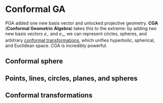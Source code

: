 # Conformal GA

PGA added one new basis vector and unlocked projective geometry. **CGA** (**Conformal Geometric Algebra**) takes this to the extreme: by adding _two_ new basis vectors $e_-$ and $e_+$, we can represent circles, spheres, and arbitrary [conformal transformations], which unifies hyperbolic, spherical, and Euclidean space. CGA is incredibly powerful.

[conformal transformations]: https://en.wikipedia.org/wiki/Conformal_map

## Conformal sphere

## Points, lines, circles, planes, and spheres

## Conformal transformations
